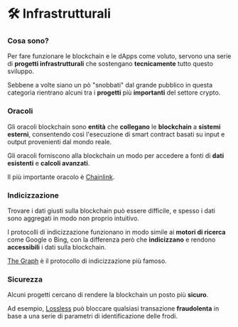 # 🛠 Infrastrutturali

### Cosa sono?

Per fare funzionare le blockchain e le dApps come voluto, servono una serie di **progetti infrastrutturali** che sostengano **tecnicamente** tutto questo sviluppo.&#x20;

Sebbene a volte siano un pò "snobbati" dal grande pubblico in questa categoria rientrano alcuni tra i **progetti** più **importanti** del settore crypto.  &#x20;

### Oracoli

Gli oracoli blockchain sono **entità** che **collegano** le **blockchain** a **sistemi esterni**, consentendo così l'esecuzione di smart contract basati su input e output provenienti dal mondo reale.

Gli oracoli forniscono alla blockchain un modo per accedere a fonti di **dati esistenti** e **calcoli avanzati**.

Il più importante oracolo è [Chainlink](https://chain.link/).

### Indicizzazione

Trovare i dati giusti sulla blockchain può essere difficile, e spesso i dati sono aggregati in modo non proprio intuitivo.&#x20;

I protocolli di indicizzazione funzionano in modo simile ai **motori di ricerca** come Google o Bing, con la differenza però che **indicizzano** e rendono **accessibili** i dati sulla blockchain.

[The Graph](https://thegraph.com/en/) è il protocollo di indicizzazione più famoso.

### Sicurezza

Alcuni progetti cercano di rendere la blockchain un posto più **sicuro**.&#x20;

Ad esempio, [Lossless](https://lossless.io/) può bloccare qualsiasi transazione **fraudolenta** in base a una serie di parametri di identificazione delle frodi.

